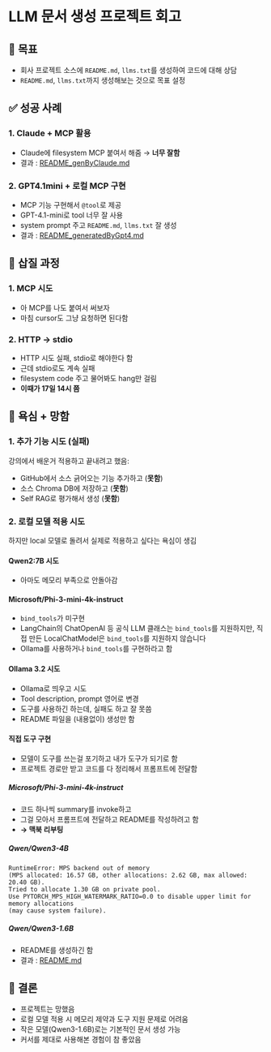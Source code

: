 # LLM 문서 생성 프로젝트 회고

## 🎯 목표
- 회사 프로젝트 소스에 `README.md`, `llms.txt`를 생성하여 코드에 대해 상담
- `README.md`, `llms.txt`까지 생성해보는 것으로 목표 설정

## ✅ 성공 사례

### 1. Claude + MCP 활용
- Claude에 filesystem MCP 붙여서 해줌 → **너무 잘함**
- 결과 : [README_genByClaude.md](./README_genByClaude.md)

### 2. GPT4.1mini + 로컬 MCP 구현
- MCP 기능 구현해서 `@tool`로 제공
- GPT-4.1-mini로 tool 너무 잘 사용
- system prompt 주고 `README.md`, `llms.txt` 잘 생성
 - 결과 : [README_generatedByGpt4.md](./README_generatedByGpt4-1mini.md)


## 🔧 삽질 과정

### 1. MCP 시도
- 아 MCP를 나도 붙여서 써보자
- 마침 cursor도 그냥 요청하면 된다함

### 2. HTTP → stdio
- HTTP 시도 실패, stdio로 해야한다 함
- 근데 stdio로도 계속 실패
- filesystem code 주고 물어봐도 hang만 걸림
- **이때가 17일 14시 쯤**

## 💭 욕심 + 망함

### 1. 추가 기능 시도 (실패)
강의에서 배운거 적용하고 끝내려고 했음:
- GitHub에서 소스 긁어오는 기능 추가하고 (**못함**)
- 소스 Chroma DB에 저장하고 (**못함**)
- Self RAG로 평가해서 생성 (**못함**)

### 2. 로컬 모델 적용 시도
하지만 local 모델로 돌려서 실제로 적용하고 싶다는 욕심이 생김

#### Qwen2:7B 시도
- 아마도 메모리 부족으로 안돌아감

#### Microsoft/Phi-3-mini-4k-instruct
- `bind_tools`가 미구현
- LangChain의 ChatOpenAI 등 공식 LLM 클래스는 `bind_tools`를 지원하지만, 직접 만든 LocalChatModel은 `bind_tools`를 지원하지 않습니다
- Ollama를 사용하거나 `bind_tools`를 구현하라고 함

#### Ollama 3.2 시도
- Ollama로 띄우고 시도
- Tool description, prompt 영어로 변경
- 도구를 사용하긴 하는데, 실패도 하고 잘 못씀
- README 파일을 (내용없이) 생성만 함

#### 직접 도구 구현
- 모델이 도구를 쓰는걸 포기하고 내가 도구가 되기로 함
- 프로젝트 경로만 받고 코드를 다 정리해서 프롬프트에 전달함

##### Microsoft/Phi-3-mini-4k-instruct
- 코드 하나씩 summary를 invoke하고
- 그걸 모아서 프롬프트에 전달하고 README를 작성하려고 함
- **→ 맥북 리부팅**

##### Qwen/Qwen3-4B
```
RuntimeError: MPS backend out of memory 
(MPS allocated: 16.57 GB, other allocations: 2.62 GB, max allowed: 20.40 GB). 
Tried to allocate 1.30 GB on private pool. 
Use PYTORCH_MPS_HIGH_WATERMARK_RATIO=0.0 to disable upper limit for memory allocations 
(may cause system failure).
```

##### Qwen/Qwen3-1.6B
- README를 생성하긴 함
- 결과 : [README.md](./README.md)

## 📝 결론
- 프로젝트는 망했음
- 로컬 모델 적용 시 메모리 제약과 도구 지원 문제로 어려움
- 작은 모델(Qwen3-1.6B)로는 기본적인 문서 생성 가능
- 커서를 제대로 사용해본 경험이 참 좋았음